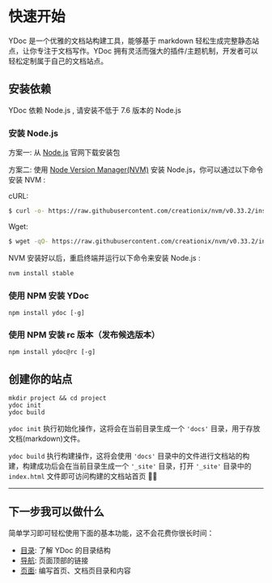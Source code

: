 # 快速开始

YDoc 是一个优雅的文档站构建工具，能够基于 markdown 轻松生成完整静态站点，让你专注于文档写作。YDoc 拥有灵活而强大的插件/主题机制，开发者可以轻松定制属于自己的文档站点。

## 安装依赖

YDoc 依赖 Node.js , 请安装不低于 7.6 版本的 Node.js

### 安装 Node.js

方案一: 从 [Node.js](https://nodejs.org/en/) 官网下载安装包

方案二: 使用 [Node Version Manager(NVM)](https://github.com/creationix/nvm) 安装 Node.js，你可以通过以下命令安装 NVM :

cURL:
``` bash
$ curl -o- https://raw.githubusercontent.com/creationix/nvm/v0.33.2/install.sh | bash
```

Wget:
``` bash
$ wget -qO- https://raw.githubusercontent.com/creationix/nvm/v0.33.2/install.sh | bash
```

NVM 安装好以后，重启终端并运行以下命令来安装 Node.js :

``` bash
nvm install stable
```

### 使用 NPM 安装 YDoc

```
npm install ydoc [-g]
```

### 使用 NPM 安装 rc 版本（发布候选版本）

```
npm install ydoc@rc [-g]
```

## 创建你的站点

```
mkdir project && cd project
ydoc init
ydoc build
```

`ydoc init` 执行初始化操作，这将会在当前目录生成一个 `'docs'` 目录，用于存放文档(markdown)文件。

`ydoc build` 执行构建操作，这将会使用 `'docs'` 目录中的文件进行文档站的构建，构建成功后会在当前目录生成一个 `'_site'` 目录，打开 `'_site'` 目录中的  `index.html` 文件即可访问构建的文档站首页 🎉🎉

-------------------

## 下一步我可以做什么

简单学习即可轻松使用下面的基本功能，这不会花费你很长时间：

- [目录](structure.md): 了解 YDoc 的目录结构
- [导航](nav.md): 页面顶部的链接
- [页面](pages-index.md): 编写首页、文档页目录和内容